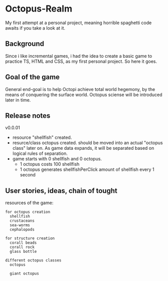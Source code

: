 # Octopus-Realm
My first attempt at a personal project, meaning horrible spaghetti code awaits if you take a look at it.


## Background

Since i like incremental games, i had the idea to create a basic game to practice TS, HTML and CSS, as my first personal project. So here it goes.

## Goal of the game

General end-goal is to help Octopi achieve total world hegemony, by the means of conquering the surface world. Octopus sciense will be introduced later in time.

## Release notes

v0.0.01
  - resource "shellfish" created.
  - resurce/class octopus created. should be moved into an actual "octopus class" later on. As game data expands, it will be separated based on logical rules of separation.
  - game starts with 0 shellfish and 0 octopus.
    - 1 octopus costs 100 shellfish
    - 1 octopus generates shellfishPerClick amount of shellfish every 1 second

## User stories, ideas, chain of tought

resources of the game:

    for octopus creation
      shellfish
      crustaceans
      sea-worms
      cephalopods

    for structure creation
      corall beads
      corall rock
      glass bottle

    different octopus classes
      octopus
      
      giant octopus

